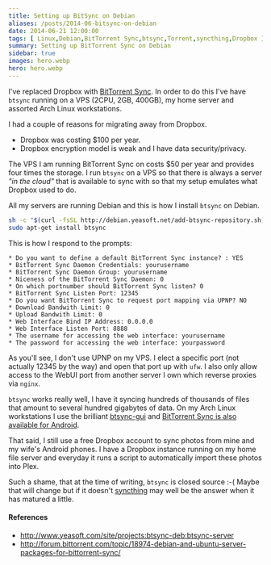 ```yaml
---
title: Setting up BitSync on Debian
aliases: /posts/2014-06-bitsync-on-debian
date: 2014-06-21 12:00:00
tags: [ Linux,Debian,BitTorrent Sync,btsync,Torrent,syncthing,Dropbox ]
summary: Setting up BitTorrent Sync on Debian
sidebar: true
images: hero.webp
hero: hero.webp
---
```


I've replaced Dropbox with [BitTorrent Sync](http://www.bittorrent.com/sync).
In order to do this I've have `btsync` running on a VPS (2CPU, 2GB, 400GB), my
home server and assorted Arch Linux workstations.

I had a couple of reasons for migrating away from Dropbox.

  * Dropbox was costing $100 per year.
  * Dropbox encryption model is weak and I have data security/privacy.

The VPS I am running BitTorrent Sync on costs $50 per year and provides four
times the storage. I run `btsync` on a VPS so that there is always a server
*"in the cloud"* that is available to sync with so that my setup emulates what
Dropbox used to do.

All my servers are running Debian and this is how I install `btsync` on
Debian.

```bash
sh -c "$(curl -fsSL http://debian.yeasoft.net/add-btsync-repository.sh)"
sudo apt-get install btsync
```

This is how I respond to the prompts:

```text
* Do you want to define a default BitTorrent Sync instance? : YES
* BitTorrent Sync Daemon Credentials: yourusername
* BitTorrent Sync Daemon Group: yourusername
* Niceness of the BitTorrent Sync Daemon: 0
* On which portnumber should BitTorrent Sync listen? 0
* BitTorrent Sync Listen Port: 12345
* Do you want BitTorrent Sync to request port mapping via UPNP? NO
* Download Bandwith Limit: 0
* Upload Bandwith Limit: 0
* Web Interface Bind IP Address: 0.0.0.0
* Web Interface Listen Port: 8888
* The username for accessing the web interface: yourusername
* The password for accessing the web interface: yourpassword
```

As you'll see, I don't use UPNP on my VPS. I elect a specific port (not
actually 12345 by the way) and open that port up with `ufw`. I also only
allow access to the WebUI port from another server I own which reverse
proxies via `nginx`.

`btsync` works really well, I have it syncing hundreds of thousands of
files  that amount to several hundred gigabytes of data. On my Arch Linux
workstations I use the brilliant [btsync-gui](http://www.yeasoft.com/site/projects:btsync-deb:btsync-gui)
and [BitTorrent Sync is also available for Android](https://play.google.com/store/apps/details?id=com.bittorrent.sync).

That said, I still use a free Dropbox account to sync photos from mine and my
wife's Android phones. I have a Dropbox instance running on my home file server
and everyday it runs a script to automatically import these photos into Plex.

Such a shame, that at the time of writing, `btsync` is closed source :-(
Maybe that will change but if it doesn't [syncthing](http://syncthing.net/)
may well be the answer when it has matured a little.

#### References

  * <http://www.yeasoft.com/site/projects:btsync-deb:btsync-server>
  * <http://forum.bittorrent.com/topic/18974-debian-and-ubuntu-server-packages-for-bittorrent-sync/>
